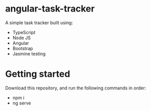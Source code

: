 # angular-task-tracker

A simple task tracker built using: 
- TypeScript
- Node JS
- Angular
- Bootstrap
- Jasmine testing

# Getting started

Download this repository, and run the following commands in order:
- npm i
- ng serve
